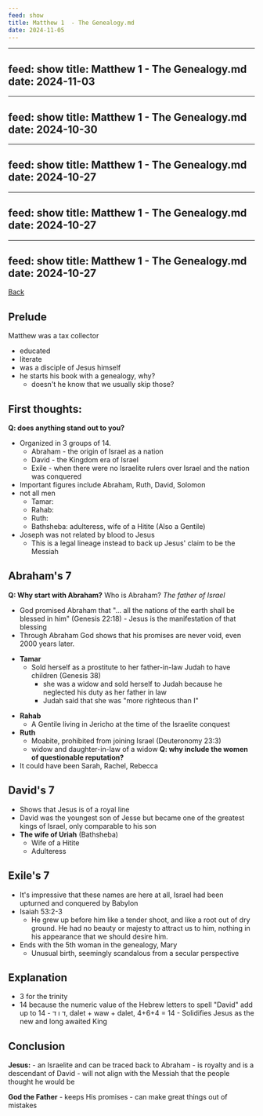 ```yaml
---
feed: show
title: Matthew 1  - The Genealogy.md
date: 2024-11-05
---
```

---
feed: show
title: Matthew 1  - The Genealogy.md
date: 2024-11-03
---
---
feed: show
title: Matthew 1  - The Genealogy.md
date: 2024-10-30
---
---
feed: show
title: Matthew 1  - The Genealogy.md
date: 2024-10-27
---
---
feed: show
title: Matthew 1  - The Genealogy.md
date: 2024-10-27
---
---
feed: show
title: Matthew 1  - The Genealogy.md
date: 2024-10-27
---
[Back](./index.md)

## Prelude
Matthew was a tax collector
- educated
- literate
- was a disciple of Jesus himself
- he starts his book with a genealogy, why?
	- doesn't he know that we usually skip those?
 
## First thoughts:
**Q: does anything stand out to you?**
- Organized in 3 groups of 14.
	- Abraham - the origin of Israel as a nation
	- David - the Kingdom era of Israel
	- Exile - when there were no Israelite rulers over Israel and the nation was conquered
- Important figures include Abraham, Ruth, David, Solomon
- not all men
	- Tamar: 
	 - Rahab: 
	 - Ruth: 
	 - Bathsheba: adulteress, wife of a Hitite (Also a Gentile)
- Joseph was not related by blood to Jesus
	- This is a legal lineage instead to back up Jesus' claim to be the Messiah
## Abraham's 7
**Q: Why start with Abraham?**
Who is Abraham? *The father of Israel*
- God promised Abraham that "... all the nations of the earth shall be blessed in him" (Genesis 22:18) - Jesus is the manifestation of that blessing
- Through Abraham God shows that his promises are never void, even 2000 years later.
* **Tamar**
	* Sold herself as a prostitute to her father-in-law Judah to have children (Genesis 38)
		 - she was a widow and sold herself to Judah because he neglected his duty as her father in law
		 - Judah said that she was "more righteous than I"
- **Rahab**
	- A Gentile living in Jericho at the time of the Israelite conquest 
 - **Ruth**
	 - Moabite, prohibited from joining Israel (Deuteronomy 23:3)
	 - widow and daughter-in-law of a widow
  **Q: why include the women of questionable reputation?**
  - It could have been Sarah, Rachel, Rebecca
## David's 7
- Shows that Jesus is of a royal line
- David was the youngest son of Jesse but became one of the greatest kings of Israel, only comparable to his son
- **The wife of Uriah** (Bathsheba)
	- Wife of a Hitite
	- Adulteress
## Exile's 7
- It's impressive that these names are here at all, Israel had been upturned and conquered by Babylon
- Isaiah 53:2-3
	- He grew up before him like a tender shoot, and like a root out of dry ground. He had no beauty or majesty to attract us to him, nothing in his appearance that we should desire him.
 - Ends with the 5th woman in the genealogy, Mary
	 - Unusual birth, seemingly scandalous from a secular perspective

## Explanation
- 3 for the trinity
 - 14 because the numeric value of the Hebrew letters to spell "David" add up to 14
		- ד ו ד, dalet + waw + dalet, 4+6+4 = 14
		- Solidifies Jesus as the new and long awaited King
## Conclusion
**Jesus:**
	- an Israelite and can be traced back to Abraham
	- is royalty and is a descendant of David
	- will not align with the Messiah that the people thought he would be
 
**God the Father**
	- keeps His promises
	- can make great things out of mistakes 
 
 
